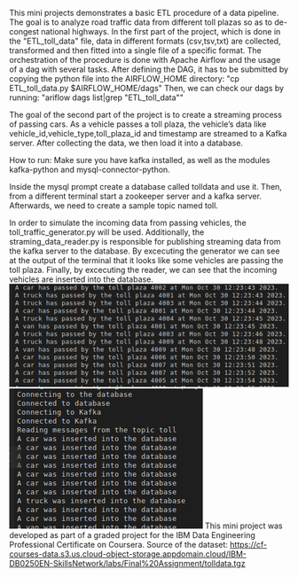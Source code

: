 This mini projects demonstrates a basic ETL procedure of a data pipeline. The goal is to analyze road traffic data from different toll plazas so as to de-congest national highways. In the first part of the project, which is done in the "ETL_toll_data" file, data in different formats (csv,tsv,txt) are collected, transformed and then fitted into a single file of a specific format. The orchestration of the procedure is done with Apache Airflow and the usage of a dag with several tasks. After defining the DAG, it has to be submitted by copying the python file into the AIRFLOW_HOME directory:
"cp ETL_toll_data.py $AIRFLOW_HOME/dags" 
  Then, we can check our dags by running:
 "ariflow dags list|grep "ETL_toll_data""
 
 
The goal of the second part of the project is to create a streaming process of passing cars. As a vehicle passes a toll plaza, the vehicle’s data like vehicle_id,vehicle_type,toll_plaza_id and timestamp are streamed to a Kafka server. After collecting the data, we then load it into a database.

 How to run:
 Make sure you have kafka installed, as well as the modules kafka-python and mysql-connector-python.
 
 Inside the mysql prompt create a database called tolldata and use it. Then, from a different terminal start a zookeeper server and a kafka server. Afterwards, we need to create a sample topic named toll. 
 
 In order to simulate the incoming data from passing vehicles, the toll_traffic_generator.py will be used. Additionally, the straming_data_reader.py is responsible for publishing streaming data from the kafka server to the database. By excecuting the generator we can see at the output of the terminal that it looks like some vehicles are passing the toll plaza. Finally, by excecuting the reader, we can see that the incoming vehicles are inserted into the database. 
 ![alt text](https://github.com/georgeniko/toll_plaza_etl/blob/main/simulator_output.png?raw=true)
 ![alt text](https://github.com/georgeniko/toll_plaza_etl/blob/main/reader_output.png?raw=true)
 This mini project was developed as part of a graded project for the IBM Data Engineering Professional Certificate on Coursera. Source of the dataset: https://cf-courses-data.s3.us.cloud-object-storage.appdomain.cloud/IBM-DB0250EN-SkillsNetwork/labs/Final%20Assignment/tolldata.tgz
